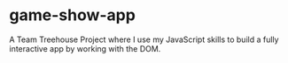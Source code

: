 # game-show-app
A Team Treehouse Project where I use my JavaScript skills to build a fully interactive app by working with the DOM.
